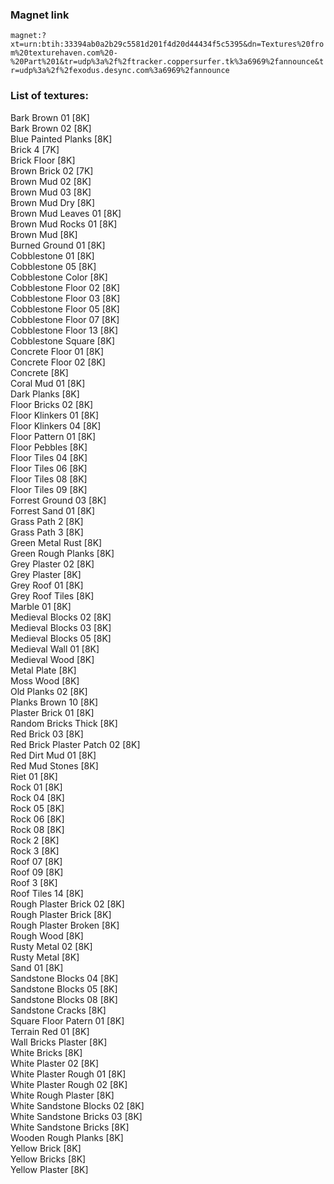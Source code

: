 ### Magnet link
`magnet:?xt=urn:btih:33394ab0a2b29c5581d201f4d20d44434f5c5395&dn=Textures%20from%20texturehaven.com%20-%20Part%201&tr=udp%3a%2f%2ftracker.coppersurfer.tk%3a6969%2fannounce&tr=udp%3a%2f%2fexodus.desync.com%3a6969%2fannounce`  
  
### List of textures:
  
Bark Brown 01 [8K]  
Bark Brown 02 [8K]  
Blue Painted Planks [8K]  
Brick 4 [7K]  
Brick Floor [8K]  
Brown Brick 02 [7K]  
Brown Mud 02 [8K]  
Brown Mud 03 [8K]  
Brown Mud Dry [8K]  
Brown Mud Leaves 01 [8K]  
Brown Mud Rocks 01 [8K]  
Brown Mud [8K]  
Burned Ground 01 [8K]  
Cobblestone 01 [8K]  
Cobblestone 05 [8K]  
Cobblestone Color [8K]  
Cobblestone Floor 02 [8K]  
Cobblestone Floor 03 [8K]  
Cobblestone Floor 05 [8K]  
Cobblestone Floor 07 [8K]  
Cobblestone Floor 13 [8K]  
Cobblestone Square [8K]  
Concrete Floor 01 [8K]  
Concrete Floor 02 [8K]  
Concrete [8K]  
Coral Mud 01 [8K]  
Dark Planks [8K]  
Floor Bricks 02 [8K]  
Floor Klinkers 01 [8K]  
Floor Klinkers 04 [8K]  
Floor Pattern 01 [8K]  
Floor Pebbles [8K]  
Floor Tiles 04 [8K]  
Floor Tiles 06 [8K]  
Floor Tiles 08 [8K]  
Floor Tiles 09 [8K]  
Forrest Ground 03 [8K]  
Forrest Sand 01 [8K]  
Grass Path 2 [8K]  
Grass Path 3 [8K]  
Green Metal Rust [8K]  
Green Rough Planks [8K]  
Grey Plaster 02 [8K]  
Grey Plaster [8K]  
Grey Roof 01 [8K]  
Grey Roof Tiles [8K]  
Marble 01 [8K]  
Medieval Blocks 02 [8K]  
Medieval Blocks 03 [8K]  
Medieval Blocks 05 [8K]  
Medieval Wall 01 [8K]  
Medieval Wood [8K]  
Metal Plate [8K]  
Moss Wood [8K]  
Old Planks 02 [8K]  
Planks Brown 10 [8K]  
Plaster Brick 01 [8K]  
Random Bricks Thick [8K]  
Red Brick 03 [8K]  
Red Brick Plaster Patch 02 [8K]  
Red Dirt Mud 01 [8K]  
Red Mud Stones [8K]  
Riet 01 [8K]  
Rock 01 [8K]  
Rock 04 [8K]  
Rock 05 [8K]  
Rock 06 [8K]  
Rock 08 [8K]  
Rock 2 [8K]  
Rock 3 [8K]  
Roof 07 [8K]  
Roof 09 [8K]  
Roof 3 [8K]  
Roof Tiles 14 [8K]  
Rough Plaster Brick 02 [8K]  
Rough Plaster Brick [8K]  
Rough Plaster Broken [8K]  
Rough Wood [8K]  
Rusty Metal 02 [8K]  
Rusty Metal [8K]  
Sand 01 [8K]  
Sandstone Blocks 04 [8K]  
Sandstone Blocks 05 [8K]  
Sandstone Blocks 08 [8K]  
Sandstone Cracks [8K]  
Square Floor Patern 01 [8K]  
Terrain Red 01 [8K]  
Wall Bricks Plaster [8K]  
White Bricks [8K]  
White Plaster 02 [8K]  
White Plaster Rough 01 [8K]  
White Plaster Rough 02 [8K]  
White Rough Plaster [8K]  
White Sandstone Blocks 02 [8K]  
White Sandstone Bricks 03 [8K]  
White Sandstone Bricks [8K]  
Wooden Rough Planks [8K]  
Yellow Brick [8K]  
Yellow Bricks [8K]  
Yellow Plaster [8K]
